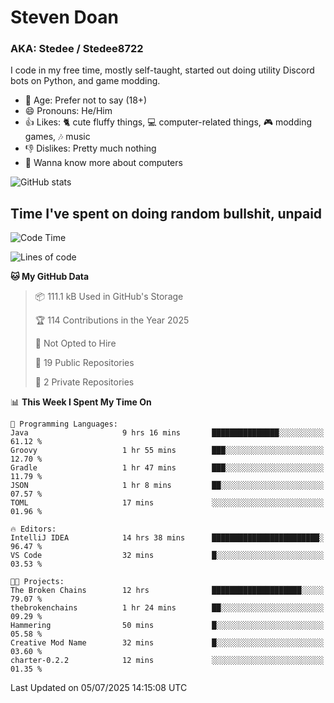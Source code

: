 # Steven Doan
### AKA: Stedee / Stedee8722
I code in my free time, mostly self-taught, started out doing utility Discord bots on Python, and game modding.

- 🤔 Age: Prefer not to say (18+)
- 😄 Pronouns: He/Him
- 👍 Likes: 🐈 cute fluffy things, 💻 computer-related things, 🎮 modding games, 🎶 music
- 👎 Dislikes: Pretty much nothing
- 🥹 Wanna know more about computers

![GitHub stats](https://github-readme-stats-iota-mocha-40.vercel.app/api?username=Stedee8722&show=prs_merged,prs_merged_percentage&show_icons=true&theme=transparent)

## Time I've spent on doing random bullshit, unpaid
<!--START_SECTION:Time I've spent on doing random bullshit, unpaid-->
![Code Time](http://img.shields.io/badge/Code%20Time-296%20hrs%2020%20mins-blue)

![Lines of code](https://img.shields.io/badge/From%20Hello%20World%20I%27ve%20Written-85.1%20thousand%20lines%20of%20code-blue)

**🐱 My GitHub Data** 

> 📦 111.1 kB Used in GitHub's Storage 
 > 
> 🏆 114 Contributions in the Year 2025
 > 
> 🚫 Not Opted to Hire
 > 
> 📜 19 Public Repositories 
 > 
> 🔑 2 Private Repositories 
 > 
📊 **This Week I Spent My Time On** 

```text
💬 Programming Languages: 
Java                     9 hrs 16 mins       ███████████████░░░░░░░░░░   61.12 % 
Groovy                   1 hr 55 mins        ███░░░░░░░░░░░░░░░░░░░░░░   12.70 % 
Gradle                   1 hr 47 mins        ███░░░░░░░░░░░░░░░░░░░░░░   11.79 % 
JSON                     1 hr 8 mins         ██░░░░░░░░░░░░░░░░░░░░░░░   07.57 % 
TOML                     17 mins             ░░░░░░░░░░░░░░░░░░░░░░░░░   01.96 % 

🔥 Editors: 
IntelliJ IDEA            14 hrs 38 mins      ████████████████████████░   96.47 % 
VS Code                  32 mins             █░░░░░░░░░░░░░░░░░░░░░░░░   03.53 % 

🐱‍💻 Projects: 
The Broken Chains        12 hrs              ████████████████████░░░░░   79.07 % 
thebrokenchains          1 hr 24 mins        ██░░░░░░░░░░░░░░░░░░░░░░░   09.29 % 
Hammering                50 mins             █░░░░░░░░░░░░░░░░░░░░░░░░   05.58 % 
Creative Mod Name        32 mins             █░░░░░░░░░░░░░░░░░░░░░░░░   03.60 % 
charter-0.2.2            12 mins             ░░░░░░░░░░░░░░░░░░░░░░░░░   01.35 % 
```


 Last Updated on 05/07/2025 14:15:08 UTC
<!--END_SECTION:Time I've spent on doing random bullshit, unpaid-->
